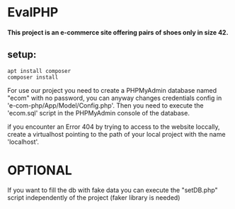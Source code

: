 # EvalPHP

#### This project is an e-commerce site offering pairs of shoes only in size 42.

## setup:

```
apt install composer
composer install
```

For use our project you need to create a PHPMyAdmin database named "ecom" with no password,
you can anyway changes credentials config in 'e-com-php/App/Model/Config.php'.
Then you need to execute the 'ecom.sql' script in the PHPMyAdmin console of the database.

if you encounter an Error 404 by trying to access to the website loccally,
create a virtualhost pointing to the path of your local project with the name 'localhost'.

# OPTIONAL
If you want to fill the db with fake data you can execute the "setDB.php" script independently of the project (faker library is needed)
